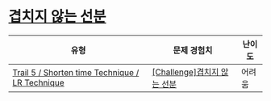# [겹치지 않는 선분](https://www.codetree.ai/trails/complete/curated-cards/challenge-line-segments-that-do-not-overlap)

|유형|문제 경험치|난이도|
|---|---|---|
|[Trail 5 / Shorten time Technique / LR Technique](https://www.codetree.ai/trail-info/intermediate-mid/)|[[Challenge]겹치지 않는 선분](https://www.codetree.ai/trails/complete/curated-cards/challenge-line-segments-that-do-not-overlap/)|어려움|

